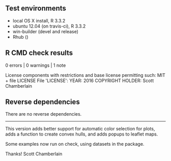 ## Test environments

* local OS X install, R 3.3.2
* ubuntu 12.04 (on travis-ci), R 3.3.2
* win-builder (devel and release)
* Rhub ()

## R CMD check results

0 errors | 0 warnings | 1 note

   License components with restrictions and base license permitting such:
     MIT + file LICENSE
   File 'LICENSE':
     YEAR: 2016
     COPYRIGHT HOLDER: Scott Chamberlain
     
## Reverse dependencies

There are no reverse dependencies.

---

This version adds better support for automatic color selection 
for plots, adds a function to create convex hulls, and 
adds popups to leaflet maps.

Some examples now run on check, using datasets in the package.

Thanks! 
Scott Chamberlain
